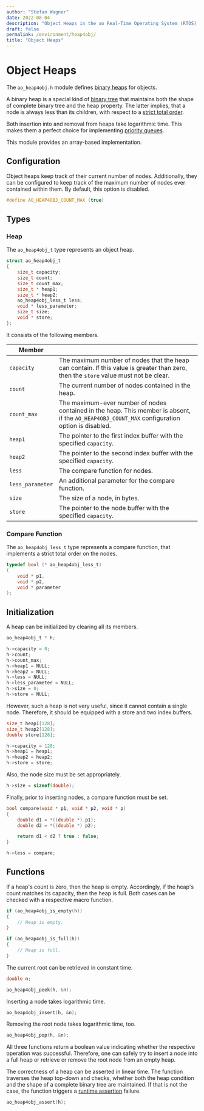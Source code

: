 ```yaml
---
author: "Stefan Wagner"
date: 2022-08-04
description: "Object Heaps in the ao Real-Time Operating System (RTOS)."
draft: false
permalink: /environment/heap4obj/
title: "Object Heaps"
---
```


# Object Heaps

The `ao_heap4obj.h` module defines [binary heaps](https://en.wikipedia.org/wiki/Binary_heap) for objects.

A binary heap is a special kind of [binary tree](https://en.wikipedia.org/wiki/Binary_tree) that maintains both the shape of complete binary tree and the heap property. The latter implies, that a node is always less than its children, with respect to a [strict total order](https://en.wikipedia.org/wiki/Total_order). 

Both insertion into and removal from heaps take logarithmic time. This makes them a perfect choice for implementing [priority queues](https://en.wikipedia.org/wiki/Priority_queue).

This module provides an array-based implementation.

## Configuration

Object heaps keep track of their current number of nodes. Additionally, they can be configured to keep track of the maximum number of nodes ever contained within them. By default, this option is disabled.

```c
#define AO_HEAP4OBJ_COUNT_MAX (true)
```

## Types

### Heap

The `ao_heap4obj_t` type represents an object heap.

```c
struct ao_heap4obj_t
{
    size_t capacity;
    size_t count;
    size_t count_max;
    size_t * heap1;
    size_t * heap2;
    ao_heap4obj_less_t less;
    void * less_parameter;
    size_t size;
    void * store;
};
```

It consists of the following members.

| Member | |
|--------|-|
| `capacity` | The maximum number of nodes that the heap can contain. If this value is greater than zero, then the `store` value must not be clear. |
| `count` | The current number of nodes contained in the heap. |
| `count_max` | The maximum-ever number of nodes contained in the heap. This member is absent, if the `AO_HEAP4OBJ_COUNT_MAX` configuration option is disabled. |
| `heap1` | The pointer to the first index buffer with the specified `capacity`. |
| `heap2` | The pointer to the second index buffer with the specified `capacity`. |
| `less` | The compare function for nodes. |
| `less_parameter` | An additional parameter for the compare function. |
| `size` | The size of a node, in bytes. |
| `store` | The pointer to the node buffer with the specified `capacity`. |

### Compare Function

The `ao_heap4obj_less_t` type represents a compare function, that implements a strict total order on the nodes.

```c
typedef bool (* ao_heap4obj_less_t)
(
    void * p1,
    void * p2,
    void * parameter
);
```

## Initialization

A heap can be initialized by clearing all its members.

```c
ao_heap4obj_t * h;
```

```c
h->capacity = 0;
h->count;
h->count_max;
h->heap1 = NULL;
h->heap2 = NULL;
h->less = NULL;
h->less_parameter = NULL;
h->size = 0;
h->store = NULL;
```

However, such a heap is not very useful, since it cannot contain a single node. Therefore, it should be equipped with a store and two index buffers.

```c
size_t heap1[128];
size_t heap2[128];
double store[128];
```

```c
h->capacity = 128;
h->heap1 = heap1;
h->heap2 = heap2;
h->store = store;
```

 Also, the node size must be set appropriately.

 ```c
 h->size = sizeof(double);
 ```

Finally, prior to inserting nodes, a compare function must be set.

```c
bool compare(void * p1, void * p2, void * p)
{
    double d1 = *((double *) p1);
    double d2 = *((double *) p2);

    return d1 < d2 ? true : false;
}
```

```c
h->less = compare;
```

## Functions

If a heap's count is zero, then the heap is empty. Accordingly, if the heap's count matches its capacity, then the heap is full. Both cases can be checked with a respective macro function.

```c
if (ao_heap4obj_is_empty(h))
{
    // Heap is empty.
}
```

```c
if (ao_heap4obj_is_full(h))
{
    // Heap is full.
}
```

The current root can be retrieved in constant time.

```c
double n;
```

```c
ao_heap4obj_peek(h, &n);
```

Inserting a node takes logarithmic time.

```c
ao_heap4obj_insert(h, &n);
```

Removing the root node takes logarithmic time, too.

```c
ao_heap4obj_pop(h, &n);
```

All three functions return a boolean value indicating whether the respective operation was successful. Therefore, one can safely try to insert a node into a full heap or retrieve or remove the root node from an empty heap.

The correctness of a heap can be asserted in linear time. The function traverses the heap top-down and checks, whether both the heap condition and the shape of a complete binary tree are maintained. If that is not the case, the function triggers a [runtime assertion](assert.md) failure.

```c
ao_heap4obj_assert(h);
```
